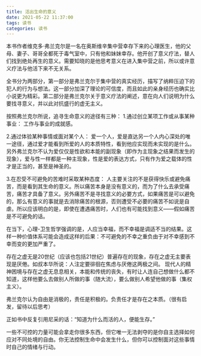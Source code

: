 ```yaml
---
title: 活出生命的意义
date: 2021-05-22 11:37:00
tags: 读书
categories: 读书
---
```


本书作者维克多·弗兰克尔是一名在奥斯维辛集中营幸存下来的心理医生，他的父母、妻子、哥哥全都死于毒气室中，只有他和妹妹幸存。他开创了意义疗法，替人们找到绝处再生的意义。需要知晓的是他思考意义在进入集中营之前，所以或许意义疗法与他活下来不无关系。

<!-- more -->

全书分为两部分，第一部分是弗兰克尔于集中营的真实经历，描写了纳粹压迫下的犯人的行为与想法。这一部分加深了理论的可信度，而且如此的亲身经历也确实比小说更为精彩。第二部分是弗兰克尔关于意义疗法的阐述，意在向人们说明为什么要找寻意义，并以此对抗盛行的虚无主义。

按照弗兰克尔所说，追寻生命意义的途径有三种：
1.通过创立某项工作或从事某种事业：
工作与事业的成就感。

2.通过体验某种事情或面对某个人：
爱一个人，爱是直达另一个人内心深处的唯一途径，通过爱才能看到所爱的人的本质特性，看到他应实现而未实现的是什么。另外弗兰克尔不认为爱仅仅是性欲和本能的副现象（即作为主现象之结果而发生的现象），爱与性一样都是一种主现象，性是爱的表达方式，只有作为爱之载体的性才是正当的，甚至是神圣的。

3.在忍受不可避免的苦难时采取某种态度：
人主要关注的不是获得快乐或避免痛苦，而是看到其生命的意义。所以痛苦本身是没有意义的，而为了什么去承受痛苦，痛苦才具备了意义。另外痛苦不是寻找意义的必要方式，如果痛苦是可以避免的，那么有意义的事就是去消除痛苦的根源，否则遭受不必要的痛苦不如说是自虐。所以应该明白的是，即使在遭遇痛苦时，人们也有可能找到意义——假如痛苦是不可避免的话。

在当下，心理-卫生哲学强调的是，人应当幸福，而不幸福是调适不当的结果。这样一种价值体系可能会造成这样的后果：不可避免的不幸之重负由于对不幸感到不幸而变的更加严重了。

存在之虚无是20世纪（应该也包括21世纪）普遍存在的现象，存在之虚无主要表现是厌倦。如叔本华所说：人注定要徘徊在焦虑与厌倦这两极之间。
现代人的精神困境与存在之虚无息息相关，本能和传统的丧失，有时让人连自己想做什么都不知道，这样他要么去做别人所做的事（随大流），要么做别人希望他做的事（集权主义）。

弗兰克尔认为自由是消极的，责任是积极的。负责任才是存在之本质。（很有启发，留待以后思考）

正如书中反复引用尼采的话：“知道为什么而活的人，便能生存。”

一些不可控的力量可能会拿走你很多东西，但它唯一无法剥夺的是你自主选择如何应对不同处境的自由。你无法控制生命中会发生什么，但你可以控制面对这些事情时自己的情绪与行动。